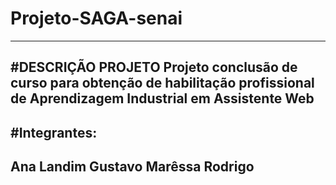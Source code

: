 # Projeto-SAGA-senai
-------------------------------------------------------------------------------------------------------------------------------------------------------------------------------
#DESCRIÇÃO PROJETO
Projeto conclusão de curso para obtenção de habilitação profissional de Aprendizagem Industrial em Assistente Web 
---------------------------------------------------------------------------------------------------------------------------------------------------------------------------------
#Integrantes:
--------------------------------------------------------------------------------------------------------------------------------------------------------------------------------
Ana Landim
Gustavo 
Marêssa
Rodrigo
--------------------------------------------------------------------------------------------------------------------------------------------------------------------------------
